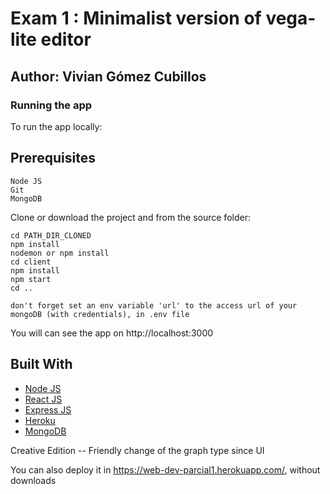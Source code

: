 # Exam 1 : Minimalist version of vega-lite editor 

## Author: Vivian Gómez Cubillos

### Running the app

To run the app locally:

## Prerequisites
```
Node JS
Git
MongoDB
```

Clone or download the project and from the source folder:
```
cd PATH_DIR_CLONED
npm install
nodemon or npm install
cd client
npm install
npm start
cd ..

don't forget set an env variable 'url' to the access url of your mongoDB (with credentials), in .env file
```
You will can see the app on http://localhost:3000

## Built With

* [Node JS](https://nodejs.org/es) 
* [React JS](https://facebook.github.io/react/)
* [Express JS](https://expressjs.com/)
* [Heroku](https://dashboard.heroku.com/) 
* [MongoDB](https://docs.mongodb.com/)

Creative Edition -- Friendly change of the graph type since UI

You can also deploy it in https://web-dev-parcial1.herokuapp.com/, without downloads
